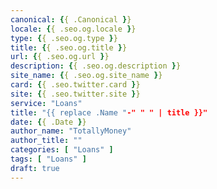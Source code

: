 ```yaml
---
canonical: {{ .Canonical }}
locale: {{ .seo.og.locale }}
type: {{ .seo.og.type }}
title: {{ .seo.og.title }}
url: {{ .seo.og.url }}
description: {{ .seo.og.description }}
site_name: {{ .seo.og.site_name }}
card: {{ .seo.twitter.card }}
site: {{ .seo.twitter.site }}
service: "Loans"
title: "{{ replace .Name "-" " " | title }}"
date: {{ .Date }}
author_name: "TotallyMoney"
author_title: ""
categories: [ "Loans" ]
tags: [ "Loans" ]
draft: true
---
```

